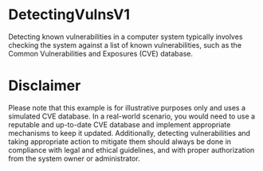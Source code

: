 # DetectingVulnsV1
Detecting known vulnerabilities in a computer system typically involves checking the system against a list of known vulnerabilities, such as the Common Vulnerabilities and Exposures (CVE) database.

# Disclaimer
Please note that this example is for illustrative purposes only and uses a simulated CVE database. In a real-world scenario, you would need to use a reputable and up-to-date CVE database and implement appropriate mechanisms to keep it updated. Additionally, detecting vulnerabilities and taking appropriate action to mitigate them should always be done in compliance with legal and ethical guidelines, and with proper authorization from the system owner or administrator.

